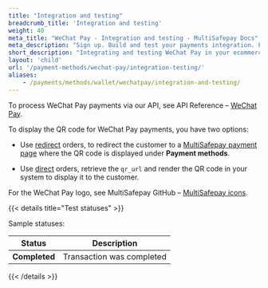 ```yaml
---
title: "Integration and testing"
breadcrumb_title: 'Integration and testing'
weight: 40
meta_title: "WeChat Pay - Integration and testing - MultiSafepay Docs"
meta_description: "Sign up. Build and test your payments integration. Explore our products and services. Use our API Reference, SDKs, and wrappers. Get support."
short_description: "Integrating and testing WeChat Pay in your ecommerce platform"
layout: 'child'
url: '/payment-methods/wechat-pay/integration-testing/'
aliases:
    - /payments/methods/wallet/wechatpay/integration-and-testing/
---
```


To process WeChat Pay payments via our API, see API Reference – [WeChat Pay](/api/#wechat-pay).

To display the QR code for WeChat Pay payments, you have two options:

- Use [redirect](/api/#wechat-pay---redirect) orders, to redirect the customer to a [MultiSafepay payment page](/payment-pages/) where the QR code is displayed under **Payment methods**.

- Use [direct](/api/#wechat-pay---direct) orders, retrieve the `qr_url` and render the QR code in your system to display it to the customer.

For the WeChat Pay logo, see MultiSafepay GitHub – [MultiSafepay icons](https://github.com/MultiSafepay/MultiSafepay-icons).

{{< details title="Test statuses" >}}

Sample statuses:

 Status    | Description              |
| --------- | ------------------------ |
| **Completed** | Transaction was completed |

{{< /details >}}
